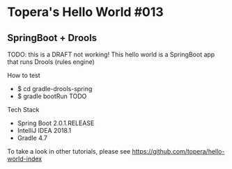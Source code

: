# Topera's Hello World #013
## SpringBoot + Drools
TODO: this is a DRAFT not working!
This hello world is a SpringBoot app that runs Drools (rules engine)

How to test
* $ cd gradle-drools-spring
* $ gradle bootRun
TODO

Tech Stack
* Spring Boot 2.0.1.RELEASE
* IntelliJ IDEA 2018.1
* Gradle 4.7

To take a look in other tutorials, please see https://github.com/topera/hello-world-index
